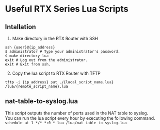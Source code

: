 # Useful RTX Series Lua Scripts

## Intallation

1. Make directory in the RTX Router with SSH

```
ssh {user}@{ip_address}
$ administrator # Type your administrator's password.
$ make directory lua
exit # Log out from the administrator.
exit # Exit from ssh.
```

2. Copy the lua script to RTX Router with TFTP

`tftp -i {ip_address} put ./{local_script_name.lua} /lua/{remote_script_name}.lua`

## nat-table-to-syslog.lua

This script outputs the number of ports used in the NAT table to syslog.  
You can run the lua script every hour by executing the following command.
`schedule at 1 */* *:0 * lua /lua/nat-table-to-syslog.lua`
